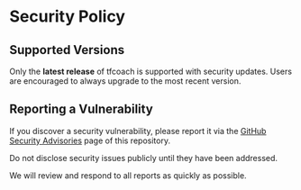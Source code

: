 # Security Policy

## Supported Versions

Only the **latest release** of tfcoach is supported with security updates.
Users are encouraged to always upgrade to the most recent version.

## Reporting a Vulnerability

If you discover a security vulnerability, please report it via the
[GitHub Security Advisories](https://github.com/Marcel2603/tfcoach/security/advisories) page of this repository.

Do not disclose security issues publicly until they have been addressed.

We will review and respond to all reports as quickly as possible.
